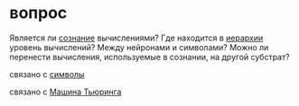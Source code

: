 # вопрос
Является ли [сознание](%D1%81%D0%BE%D0%B7%D0%BD%D0%B0%D0%BD%D0%B8%D0%B5) вычислениями? Где находится в [иерархии](../../../../../../%D0%B0%D0%BD%D0%B0%D1%82%D1%82%D0%B0/%D0%BF%D0%BE%D0%BD%D1%8F%D1%82%D0%B8%D1%8F%2C%20%D1%81%D0%B2%D1%8F%D0%B7%D0%B0%D0%BD%D0%BD%D1%8B%D0%B5%20%D1%81%20%D0%AF/strange%20loop/%D1%83%D1%81%D1%82%D1%80%D0%BE%D0%B9%D1%81%D1%82%D0%B2%D0%BE%20%D1%81%D0%BE%D0%B7%D0%BD%D0%B0%D0%BD%D0%B8%D1%8F%20%D0%BF%D0%BE%20%D0%A5%D0%BE%D1%84%D1%88%D1%82%D0%B0%D0%B4%D1%82%D0%B5%D1%80%D1%83.md) уровень вычислений? Между нейронами и символами? Можно ли перенести вычисления, используемые в сознании, на другой субстрат?

связано с [символы](../../../../../../%D0%B0%D0%BD%D0%B0%D1%82%D1%82%D0%B0/%D0%BF%D0%BE%D0%BD%D1%8F%D1%82%D0%B8%D1%8F%2C%20%D1%81%D0%B2%D1%8F%D0%B7%D0%B0%D0%BD%D0%BD%D1%8B%D0%B5%20%D1%81%20%D0%AF/strange%20loop/%D1%83%D1%81%D1%82%D1%80%D0%BE%D0%B9%D1%81%D1%82%D0%B2%D0%BE%20%D1%81%D0%BE%D0%B7%D0%BD%D0%B0%D0%BD%D0%B8%D1%8F%20%D0%BF%D0%BE%20%D0%A5%D0%BE%D1%84%D1%88%D1%82%D0%B0%D0%B4%D1%82%D0%B5%D1%80%D1%83/%D0%BC%D1%83/%D1%81%D0%B8%D0%BC%D0%B2%D0%BE%D0%BB%D1%8B.md)

связано с [Машина Тьюринга](%D0%9C%D0%B0%D1%88%D0%B8%D0%BD%D0%B0%20%D0%A2%D1%8C%D1%8E%D1%80%D0%B8%D0%BD%D0%B3%D0%B0)
